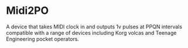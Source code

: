 # Midi2PO
 A device that takes MIDI clock in and outputs 1v pulses at PPQN intervals compatible with a range of devices including Korg volcas and Teenage Engineering pocket operators.
